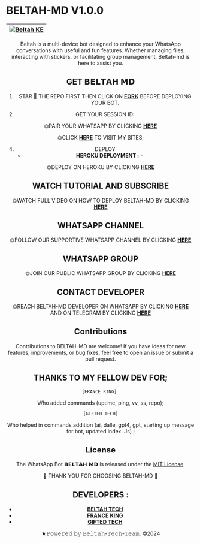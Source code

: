 # BELTAH-MD V1.0.0

<div align="center">

| [![Beltah KE](https://telegra.ph/file/dcce2ddee6cc7597c859a.jpg?lenght=50width=50)](https://github.com/Beltahmd)|
|----|

Beltah is a multi-device bot designed to enhance your WhatsApp conversations with useful and fun features. Whether managing files, interacting with stickers, or facilitating group management, Beltah-md is here to assist you.

## GET 𝗕𝗘𝗟𝗧𝗔𝗛 𝗠𝗗

1. STAR 🌟 THE REPO FIRST THEN CLICK ON **[FORK](https://github.com/Beltahmd/beltah-md/fork)** BEFORE DEPLOYING YOUR BOT.


3. GET YOUR SESSION ID: 

⏣PAIR YOUR WHATSAPP BY CLICKING [**HERE**](https://beltah-pairing-code-b11a94d6c0f0.herokuapp.com/pair) 

⏣CLICK [**HERE**](https://beltah-pairing-code-b11a94d6c0f0.herokuapp.com/) TO VISIT MY SITES; <br>


4. DEPLOY 
   - **HEROKU DEPLOYMENT :** -
    
⏣DEPLOY ON HEROKU BY CLICKING [**HERE**](https://dashboard.heroku.com/new?template=https://github.com/Beltahmd/beltah-md) 

 ## WATCH TUTORIAL AND SUBSCRIBE

⏣WATCH FULL VIDEO ON HOW TO DEPLOY BELTAH-MD BY CLICKING  [**HERE**](https://www.youtube.com/@Beltahtech2024) 

 ## WHATSAPP CHANNEL

⏣FOLLOW OUR SUPPORTIVE WHATSAPP CHANNEL BY CLICKING  [**HERE**](https://whatsapp.com/channel/0029VaRHDBKKmCPKp9B2uH2F) 

 ## WHATSAPP GROUP

⏣JOIN OUR PUBLIC WHATSAPP GROUP BY CLICKING  [**HERE**](https://chat.whatsapp.com/CQvUnqaDK4fBjgMXvFEAsI) 

 ## CONTACT DEVELOPER

⏣REACH BELTAH-MD DEVELOPER ON WHATSAPP BY CLICKING  [**HERE**](https://wa.me/254114141192)  AND ON TELEGRAM BY CLICKING  [**HERE**](https://t.me/beltah254) 

## Contributions

Contributions to BELTAH-MD are welcome! If you have ideas for new features, improvements, or bug fixes, feel free to open an issue or submit a pull request. <br>

  ## THANKS TO MY FELLOW DEV FOR;

    [FRANCE KING] 
    
Who added commands (uptime, ping, vv, ss, repo); <br>

    [GIFTED TECH]
    
Who helped in commands addition 
(ai, dalle, gpt4, gpt, starting up message for bot, updated index. Js) ;

## License

The WhatsApp Bot 𝗕𝗘𝗟𝗧𝗔𝗛 𝗠𝗗 is released under the [MIT License](https://opensource.org/licenses/MIT).

🌟 THANK YOU FOR CHOOSING BELTAH-MD 🌟

## DEVELOPERS :

- [**BELTAH TECH**](https://github.com/Beltahmd)
- [**FRANCE KING**](https://github.com/franceking1)
- [**GIFTED TECH**](https://github.com/mouricedevs)

★𝙿𝚘𝚠𝚎𝚛𝚎𝚍 𝚋𝚢 𝙱𝚎𝚕𝚝𝚊𝚑-𝚃𝚎𝚌𝚑-𝚃𝚎𝚊𝚖. ©2024
